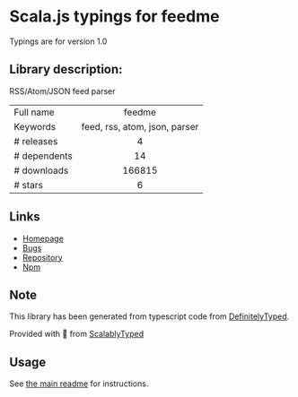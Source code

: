 
# Scala.js typings for feedme

Typings are for version 1.0

## Library description:
RSS/Atom/JSON feed parser

|                    |                 |
| ------------------ | :-------------: |
| Full name          | feedme |
| Keywords           | feed, rss, atom, json, parser |
| # releases         | 4 |
| # dependents       | 14 |
| # downloads        | 166815 |
| # stars            | 6 |

## Links
- [Homepage](https://github.com/fent/feedme.js#readme)
- [Bugs](https://github.com/fent/feedme.js/issues)
- [Repository](https://github.com/fent/feedme.js)
- [Npm](https://www.npmjs.com/package/feedme)
    


## Note
This library has been generated from typescript code from [DefinitelyTyped](https://definitelytyped.org).

Provided with :purple_heart: from [ScalablyTyped](https://github.com/oyvindberg/ScalablyTyped)

## Usage
See [the main readme](../../readme.md) for instructions.


